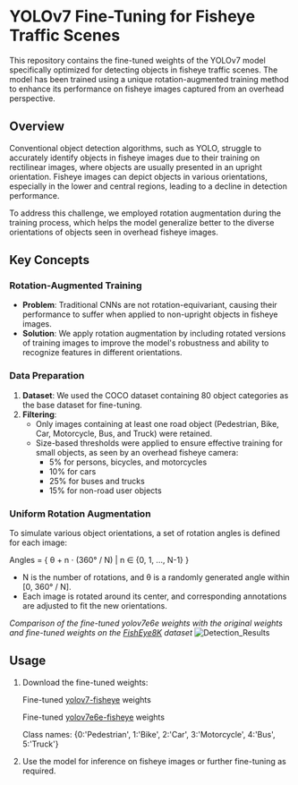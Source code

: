 
# YOLOv7 Fine-Tuning for Fisheye Traffic Scenes

This repository contains the fine-tuned weights of the YOLOv7 model specifically optimized for detecting objects in fisheye traffic scenes. The model has been trained using a unique rotation-augmented training method to enhance its performance on fisheye images captured from an overhead perspective.

## Overview

Conventional object detection algorithms, such as YOLO, struggle to accurately identify objects in fisheye images due to their training on rectilinear images, where objects are usually presented in an upright orientation. Fisheye images can depict objects in various orientations, especially in the lower and central regions, leading to a decline in detection performance. 

To address this challenge, we employed rotation augmentation during the training process, which helps the model generalize better to the diverse orientations of objects seen in overhead fisheye images.

## Key Concepts

### Rotation-Augmented Training

- **Problem**: Traditional CNNs are not rotation-equivariant, causing their performance to suffer when applied to non-upright objects in fisheye images.
- **Solution**: We apply rotation augmentation by including rotated versions of training images to improve the model's robustness and ability to recognize features in different orientations.

### Data Preparation

1. **Dataset**: We used the COCO dataset containing 80 object categories as the base dataset for fine-tuning.
2. **Filtering**:
   - Only images containing at least one road object (Pedestrian, Bike, Car, Motorcycle, Bus, and Truck) were retained.
   - Size-based thresholds were applied to ensure effective training for small objects, as seen by an overhead fisheye camera:
     - 5% for persons, bicycles, and motorcycles
     - 10% for cars
     - 25% for buses and trucks
     - 15% for non-road user objects

### Uniform Rotation Augmentation

To simulate various object orientations, a set of rotation angles is defined for each image:

Angles = { θ + n ⋅ (360° / N) | n ∈ {0, 1, ..., N-1} }

- N is the number of rotations, and θ is a randomly generated angle within [0, 360° / N].
- Each image is rotated around its center, and corresponding annotations are adjusted to fit the new orientations.

*Comparison of the fine-tuned yolov7e6e weights with the original weights and fine-tuned weights on the [FishEye8K](https://github.com/MoyoG/FishEye8K/tree/main) dataset*
![Detection_Results](https://github.com/user-attachments/assets/8ca1899f-440f-4e48-bf99-f489b28b9fd6)

## Usage

1. Download the fine-tuned weights:

      Fine-tuned [yolov7-fisheye](https://drive.google.com/file/d/1Hs6KSQuMZReEjWgKdP4FOO8CMRCxON5T/view?usp=drive_link) weights
      
      Fine-tuned [yolov7e6e-fisheye](https://drive.google.com/file/d/1pN1RuWFBvOzbvpHDHC3qQbLYVlG3G4cl/view?usp=drive_link) weights
   
   Class names: {0:'Pedestrian', 1:'Bike', 2:'Car', 3:'Motorcycle', 4:'Bus', 5:'Truck'}

3. Use the model for inference on fisheye images or further fine-tuning as required.
    


